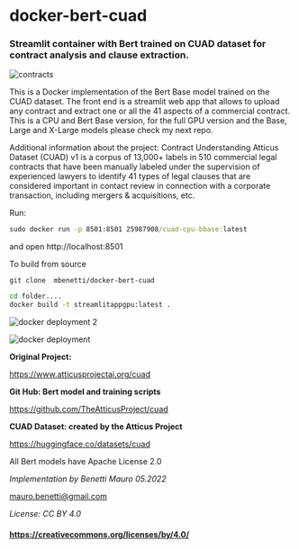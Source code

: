 # docker-bert-cuad
### Streamlit container with Bert trained on CUAD dataset for contract analysis and clause extraction.

![contracts](https://user-images.githubusercontent.com/27162948/171717588-4cf26c0a-874e-45ac-b080-a00f39664177.jpg)


This is a Docker implementation of the Bert Base model trained on the CUAD dataset. The front end is a streamlit web app that allows to upload any contract and extract one or all the 41 aspects of a commercial contract. This is a CPU and Bert Base version, for the full GPU version and the Base, Large and X-Large models please check my next repo.

Additional information about the project:
Contract Understanding Atticus Dataset (CUAD) v1 is a corpus of 13,000+ labels in 510 commercial legal contracts that have been manually labeled under the supervision of experienced lawyers to identify 41 types of legal clauses that are considered important in contact review in connection with a corporate transaction, including mergers & acquisitions, etc.

Run:

```cmd
sudo docker run -p 8501:8501 25987908/cuad-cpu-bbase:latest
```
and open http://localhost:8501

To build from source

```git
git clone  mbenetti/docker-bert-cuad
```

```cmd
cd folder....
docker build -t streamlitappgpu:latest .
```
![docker deployment 2](https://user-images.githubusercontent.com/27162948/171717515-ab950a1c-3b91-42e1-8851-1d5845505384.png)

![docker deployment](https://user-images.githubusercontent.com/27162948/171717499-99096501-bbd1-41e5-99c0-da3dfd3829ea.png)

**Original Project:** 

https://www.atticusprojectai.org/cuad

**Git Hub: Bert model and training scripts** 

https://github.com/TheAtticusProject/cuad

**CUAD Dataset: created by the Atticus Project** 

https://huggingface.co/datasets/cuad

All Bert models have Apache License 2.0

*Implementation by Benetti Mauro 05.2022*

mauro.benetti@gmail.com

*License: CC BY 4.0* 
#### https://creativecommons.org/licenses/by/4.0/
